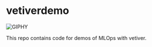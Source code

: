 
# vetiverdemo

<!-- badges: start -->
<!-- badges: end -->

![GIPHY](https://media.giphy.com/media/gTO4bgXKJxIas/giphy.gif)

This repo contains code for demos of MLOps with vetiver.
